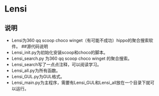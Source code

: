 # Lensi
## 说明
+ Lensi为360 qq scoop choco winget（有可能不成功）hippo的聚合搜索软件。
##源代码说明
+ Lensi_init.py为初始化安装scoop和choco的脚本。
+ Lensi_search.py 为360 qq scoop choco winget 的聚合搜索。
+ Lensi_search写了一点点注释，可以阅读学习。
+ Lensi_all.py为所有函数。
+ Lensi_GUL.py为GUL格式。
+ Lensi_main.py为主程序，需要有Lensi_GUL和Lensi_all放在一个目录下就可以运行。










